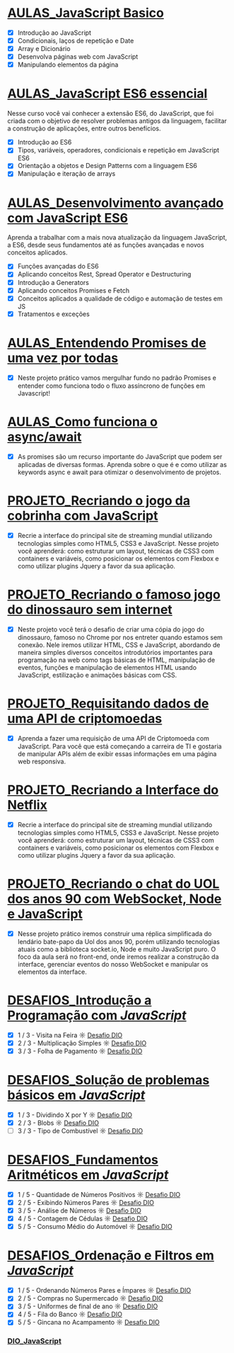 # [AULAS_JavaScript Basico](https://github.com/kakanew/DIO_JavaScript/tree/master/AULAS_JavaScript_Basico)

- [x] Introdução ao JavaScript
- [x] Condicionais, laços de repetição e Date
- [x] Array e Dicionário
- [x] Desenvolva páginas web com JavaScript
- [x] Manipulando elementos da página

# [AULAS_JavaScript ES6 essencial](https://github.com/kakanew/DIO_JavaScript/tree/master/AULAS_JavaScript_ES6_Essencial)

Nesse curso você vai conhecer a extensão ES6, do JavaScript, que foi criada com o objetivo de resolver problemas antigos da linguagem, facilitar a construção de aplicações, entre outros benefícios.

- [x] Introdução ao ES6
- [x] Tipos, variáveis, operadores, condicionais e repetição em JavaScript ES6
- [x] Orientação a objetos e Design Patterns com a linguagem ES6
- [x] Manipulação e iteração de arrays

# [AULAS_Desenvolvimento avançado com JavaScript ES6](https://github.com/kakanew/DIO_JavaScript/tree/master/AULAS_Desenvolvimento_JavaScript_ES6)

Aprenda a trabalhar com a mais nova atualização da linguagem JavaScript, a ES6, desde seus fundamentos até as funções avançadas e novos conceitos aplicados.

- [x] Funções avançadas do ES6
- [x] Aplicando conceitos Rest, Spread Operator e Destructuring
- [x] Introdução a Generators
- [x] Aplicando conceitos Promises e Fetch
- [x] Conceitos aplicados a qualidade de código e automação de testes em JS
- [x] Tratamentos e exceções

# [AULAS_Entendendo Promises de uma vez por todas](https://github.com/kakanew/DIO_JavaScript/tree/master/AULAS_Entendendo_Promises)

- [x] Neste projeto prático vamos mergulhar fundo no padrão Promises e entender como funciona todo o fluxo assíncrono de funções em Javascript!


# [AULAS_Como funciona o async/await](https://github.com/kakanew/DIO_JavaScript/tree/master/AULAS_Asyncawait)

- [x] As promises são um recurso importante do JavaScript que podem ser aplicadas de diversas formas. Aprenda sobre o que é e como utilizar as keywords async e await para otimizar o desenvolvimento de projetos.

# [PROJETO_Recriando o jogo da cobrinha com JavaScript](https://github.com/kakanew/DIO_JavaScript/tree/master/PROJETO_Jogo_Cobrinha_JavaScript)

- [x] Recrie a interface do principal site de streaming mundial utilizando tecnologias simples como HTML5, CSS3 e JavaScript. Nesse projeto você aprenderá: como estruturar um layout, técnicas de CSS3 com containers e variáveis, como posicionar os elementos com Flexbox e como utilizar plugins Jquery a favor da sua aplicação.

# [PROJETO_Recriando o famoso jogo do dinossauro sem internet](https://github.com/kakanew/DIO_JavaScript/tree/master/PROJETO_Jogo_Dinossauro_Sem_Internet)

- [x] Neste projeto você terá o desafio de criar uma cópia do jogo do dinossauro, famoso no Chrome por nos entreter quando estamos sem conexão. Nele iremos utilizar HTML, CSS e JavaScript, abordando de maneira simples diversos conceitos introdutórios importantes para programação na web como tags básicas de HTML, manipulação de eventos, funções e manipulação de elementos HTML usando JavaScript, estilização e animações básicas com CSS.

# [PROJETO_Requisitando dados de uma API de criptomoedas](https://github.com/kakanew/DIO_JavaScript/tree/master/PROJETO_Requisitando_dados_API_criptomoedas)

- [x] Aprenda a fazer uma requisição de uma API de Criptomoeda com JavaScript. Para você que está começando a carreira de TI e gostaria de manipular APIs além de exibir essas informações em uma página web responsiva.

# [PROJETO_Recriando a Interface do Netflix](https://github.com/kakanew/DIO_JavaScript/tree/master/PROJETO_Netflix)

- [x] Recrie a interface do principal site de streaming mundial utilizando tecnologias simples como HTML5, CSS3 e JavaScript. Nesse projeto você aprenderá: como estruturar um layout, técnicas de CSS3 com containers e variáveis, como posicionar os elementos com Flexbox e como utilizar plugins Jquery a favor da sua aplicação.

# [PROJETO_Recriando o chat do UOL dos anos 90 com WebSocket, Node e JavaScript](https://github.com/kakanew/DIO_JavaScript/tree/master/PROJETO_Chatbot_UOL_Anos90)

- [x] Nesse projeto prático iremos construir uma réplica simplificada do lendário bate-papo da Uol dos anos 90, porém utilizando tecnologias atuais como a biblioteca socket.io, Node e muito JavaScript puro. O foco da aula será no front-end, onde iremos realizar a construção da interface, gerenciar eventos do nosso WebSocket e manipular os elementos da interface.

# [DESAFIOS_Introdução a Programação com *JavaScript*](https://github.com/kakanew/DIO_JavaScript/tree/master/DESAFIOS_Introducao_Programacao_JavaScript)

- [x] 1 / 3 - Visita na Feira ☼ [Desafio DIO](https://web.digitalinnovation.one/coding/introducao-a-programacao-com-javascript/algorithm/visita-na-feira)
- [x] 2 / 3 - Multiplicação Simples ☼ [Desafio DIO](https://web.digitalinnovation.one/coding/introducao-a-programacao-com-javascript/algorithm/multiplicacao-simples)
- [x] 3 / 3 - Folha de Pagamento ☼ [Desafio DIO](https://web.digitalinnovation.one/coding/introducao-a-programacao-com-javascript/algorithm/folha-de-pagamento)

# [DESAFIOS_Solução de problemas básicos em *JavaScript*](https://github.com/kakanew/DIO_JavaScript/tree/master/DESAFIOS_Solucao_Problemas_Basicos_JavaScript)

- [x] 1 / 3 - Dividindo X por Y ☼ [Desafio DIO](https://web.digitalinnovation.one/coding/solucao-de-problemas-basicos-em-javascript/algorithm/dividindo-x-por-y)
- [x] 2 / 3 - Blobs ☼ [Desafio DIO](https://web.digitalinnovation.one/coding/solucao-de-problemas-basicos-em-javascript/algorithm/blobs)
- [ ] 3 / 3 - Tipo de Combustível ☼ [Desafio DIO](https://web.digitalinnovation.one/coding/solucao-de-problemas-basicos-em-javascript/algorithm/tipo-de-combustivel)

# [DESAFIOS_Fundamentos Aritméticos em *JavaScript*](https://github.com/kakanew/DIO_JavaScript/tree/master/DESAFIOS_Fundamentos_Aritmeticos_JavaScript)

- [x] 1 / 5 - Quantidade de Números Positivos ☼ [Desafio DIO](https://web.digitalinnovation.one/coding/fundamentos-aritmeticos-em-javascript/algorithm/quantidade-de-numeros-positivos)
- [x] 2 / 5 - Exibindo Números Pares ☼ [Desafio DIO](https://web.digitalinnovation.one/coding/fundamentos-aritmeticos-em-javascript/algorithm/exibindo-numeros-pares)
- [x] 3 / 5 - Análise de Números ☼ [Desafio DIO](https://web.digitalinnovation.one/coding/fundamentos-aritmeticos-em-javascript/algorithm/analise-de-numeros)
- [x] 4 / 5 - Contagem de Cédulas ☼ [Desafio DIO](https://web.digitalinnovation.one/coding/fundamentos-aritmeticos-em-javascript/algorithm/contagem-de-cedulas)
- [x] 5 / 5 - Consumo Médio do Automóvel ☼ [Desafio DIO](https://web.digitalinnovation.one/coding/fundamentos-aritmeticos-em-javascript/algorithm/consumo-medio-do-automovel)

# [DESAFIOS_Ordenação e Filtros em *JavaScript*](https://github.com/kakanew/DIO_JavaScript/tree/master/DESAFIOS_Ordenacao_Filtros_JavaScript)

- [x] 1 / 5 - Ordenando Números Pares e Ímpares ☼ [Desafio DIO](https://web.digitalinnovation.one/coding/ordenacao-e-filtros-em-javascript/algorithm/ordenando-numeros-pares-e-impares)
- [x] 2 / 5 - Compras no Supermercado ☼ [Desafio DIO](https://web.digitalinnovation.one/coding/ordenacao-e-filtros-em-javascript/algorithm/compras-no-supermercado)
- [x] 3 / 5 - Uniformes de final de ano ☼ [Desafio DIO](https://web.digitalinnovation.one/coding/ordenacao-e-filtros-em-javascript/algorithm/uniformes-de-final-de-ano)
- [x] 4 / 5 - Fila do Banco ☼ [Desafio DIO](https://web.digitalinnovation.one/coding/ordenacao-e-filtros-em-javascript/algorithm/fila-do-banco)
- [x] 5 / 5 - Gincana no Acampamento ☼ [Desafio DIO](https://web.digitalinnovation.one/coding/ordenacao-e-filtros-em-javascript/algorithm/gincana-no-acampamento)

### [DIO_JavaScript](https://github.com/kakanew/DIO_JavaScript)

